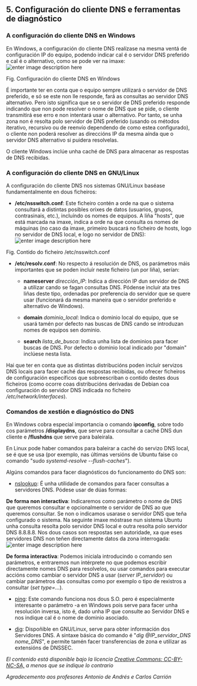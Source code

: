 ﻿
## 5. Configuración do cliente DNS e ferramentas de diagnóstico

### A configuración do cliente DNS en Windows

En Windows, a configuración do cliente DNS realízase na mesma ventá de configuración IP do equipo, podendo indicar cal é o servidor DNS preferido e cal é o alternativo, como se pode ver na imaxe:
![enter image description here](imgs/img5.1.png)

Fig. Configuración do cliente DNS en Windows

É importante ter en conta que o equipo sempre utilizará o servidor de DNS preferido, e só se este non lle responde, fará as consultas ao servidor DNS alternativo. Pero isto significa que se o servidor de DNS preferido responde indicando que non pode resolver o nome de DNS que se pide, o cliente transmitirá ese erro e non intentará usar o alternativo. Por tanto, se unha zona non é resolta polo servidor de DNS preferido (usando os métodos iterativo, recursivo ou de reenvío dependendo de como estea configurado), o cliente non poderá resolver as direccións IP da mesma aínda que o servidor DNS alternativo si puidera resolvelas.

O cliente Windows inclúe unha caché de DNS para almacenar as respostas de DNS recibidas.

### A configuración do cliente DNS en GNU/Linux

A configuración do cliente DNS nos sistemas GNU/Linux baséase fundamentalmente en dous ficheiros:

-   **/etc/nsswitch.conf**: Este ficheiro contén a orde na que o sistema consultará a distintas posibles orixes de datos (usuarios, grupos, contrasinais, etc.), incluíndo os nomes de equipos. A liña "hosts", que está marcada na imaxe, indica a orde na que consulta os nomes de máquinas (no caso da imaxe, primeiro buscará no ficheiro de hosts, logo no servidor de DNS local, e logo no servidor de DNS):
![enter image description here](imgs/img5.2.png)

Fig. Contido do ficheiro /etc/nsswitch.conf

-   **/etc/resolv.conf**: No respecto á resolución de DNS, os parámetros máis importantes que se poden incluír neste ficheiro (un por liña), serían:
    
    -   **nameserver** _dirección_IP_: Indica a dirección IP dun servidor de DNS a utilizar cando se fagan consultas DNS. Pódense incluír ata tres liñas deste tipo, ordenadas por preferencia do servidor que se quere usar (funcionará da mesma maneira que o servidor preferido e alternativo de Windows).
        
    -   **domain** _dominio_local_: Indica o dominio local do equipo, que se usará tamén por defecto nas buscas de DNS cando se introduzan nomes de equipos sen dominio.
        
    -   **search** _lista_de_busca_: Indica unha lista de dominios para facer buscas de DNS. Por defecto o dominio local indicado por "domain" inclúese nesta lista.
        

Hai que ter en conta que as distintas distribucións poden incluír servizos DNS locais para facer caché das respostas recibidas, ou ofrecer ficheiros de configuración específicos que sobreescriban o contido destes dous ficheiros (como ocorre coas distribucións derivadas de Debian coa configuración do servidor DNS indicada no ficheiro _/etc/network/interfaces_).

### Comandos de xestión e diagnóstico do DNS

En Windows cobra especial importancia o comando **ipconfig**, sobre todo cos parámetros **/displaydns**, que serve para consultar a caché DNS dun cliente e **/flushdns** que serve para baleirala.

En Linux pode haber comandos para baleirar a caché do servizo DNS local, se é que se usa (por exemplo, nas últimas versións de Ubuntu faise co comando "sudo _systemd-resolve --flush-caches_").

Algúns comandos para facer diagnósticos do funcionamento do DNS son:

-   [nslookup](https://es.wikipedia.org/wiki/Nslookup): É unha utilidade de comandos para facer consultas a servidores DNS. Pódese usar de dúas formas:
    

**De forma non interactiva**: Indicaremos como parámetro o nome de DNS que queremos consultar e opcionalmente o servidor de DNS ao que queremos consultar. Se non o indicamos usarase o servidor DNS que teña configurado o sistema. Na seguinte imaxe móstrase nun sistema Ubuntu unha consulta resolta polo servidor DNS local e outra resolta polo servidor DNS 8.8.8.8. Nos dous casos son respostas sen autoridade, xa que eses servidores DNS non teñen directamente datos da zona interrogada:
![enter image description here](imgs/img5.3.png)

**De forma interactiva**: Podemos iniciala introducindo o comando sen parámetros, e entraremos nun intérprete no que podemos escribir directamente nomes DNS para resolvelos, ou usar comandos para executar accións como cambiar o servidor DNS a usar (_server IP_servidor_) ou cambiar parámetros das consultas como por exemplo o tipo de rexistros a consultar (_set type=..._).

-   [ping](https://es.wikipedia.org/wiki/Ping): Este comando funciona nos dous S.O. pero é especialmente interesante o parámetro -a en Windows pois serve para facer unha resolución inversa, isto é, dado unha IP que consulte ao Servidor DNS e nos indique cal é o nome de dominio asociado.
    
-   [dig](https://linux.die.net/man/1/dig): Dispoñible en GNU/Linux, serve para obter información dos Servidores DNS. A sintaxe básica do comando é "_dig @IP_servidor_DNS nome_DNS_", e permite tamén facer transferencias de zona e utilizar as extensións de DNSSEC.

*El contenido está disponible bajo la licencia [Creative Commons: CC-BY-NC-SA,](https://manuais.iessanclemente.net/index.php/Manuais:About "Manuais:About") a menos que se indique lo contrario*

*Agradecemento aos profesores Antonio de Andrés e Carlos Carrión*
